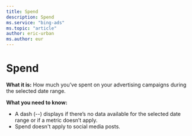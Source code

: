 ```yaml
---
title: Spend
description: Spend
ms.service: "bing-ads"
ms.topic: "article"
author: eric-urban
ms.author: eur
---
```


# Spend

**What it is:**  How much you’ve spent on your advertising campaigns during the selected date range.

**What you need to know:**
- A dash (--) displays if there’s no data available for the selected date range or if a metric doesn’t apply.
- Spend doesn't apply to social media posts.


